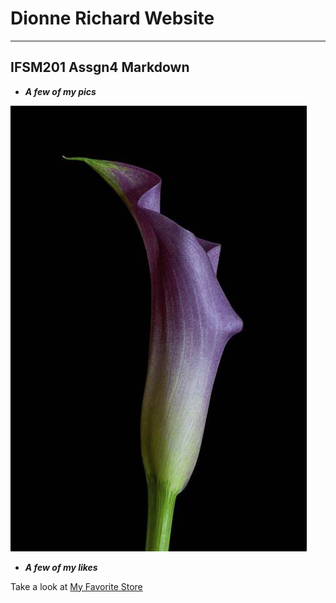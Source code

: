 # Dionne Richard Website

-------------------------

## IFSM201 Assgn4 Markdown

+ ***A few of my pics***

![Flower](callalilly.jpg)

+ ***A few of my likes***

Take a look at [My Favorite Store](https://www.amazon.com)


